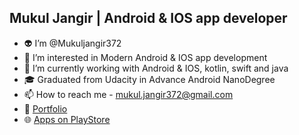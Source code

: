 ## Mukul Jangir | Android & IOS app developer

- :alien: I’m @Mukuljangir372
- 👀 I’m interested in Modern Android & IOS app development
- 🌱 I’m currently working with Android & IOS, kotlin, swift and java
- 🎓 Graduated from Udacity in Advance Android NanoDegree
- 📫 How to reach me - mukul.jangir372@gmail.com
- :mag_right: [Portfolio](https://mukuljangir.dorik.io) 
- 🌐 [Apps on PlayStore](https://play.google.com/store/apps/developer?id=Mukul+Jangir)

  
